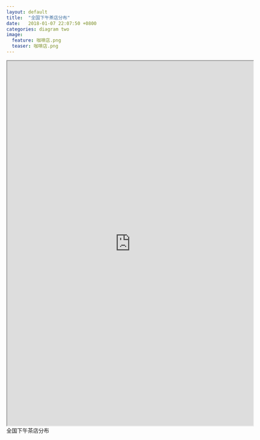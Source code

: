 ```yaml
---  
layout: default  
title:  "全国下午茶店分布"  
date:   2018-01-07 22:07:50 +0800  
categories: diagram two
image:
  feature: 咖啡店.png
  teaser: 咖啡店.png
---  
```


<iframe src="https://public.tableau.com/profile/.26541489#!/vizhome/1_5338/1"
				width="645" height="955"></iframe>全国下午茶店分布

				
				

